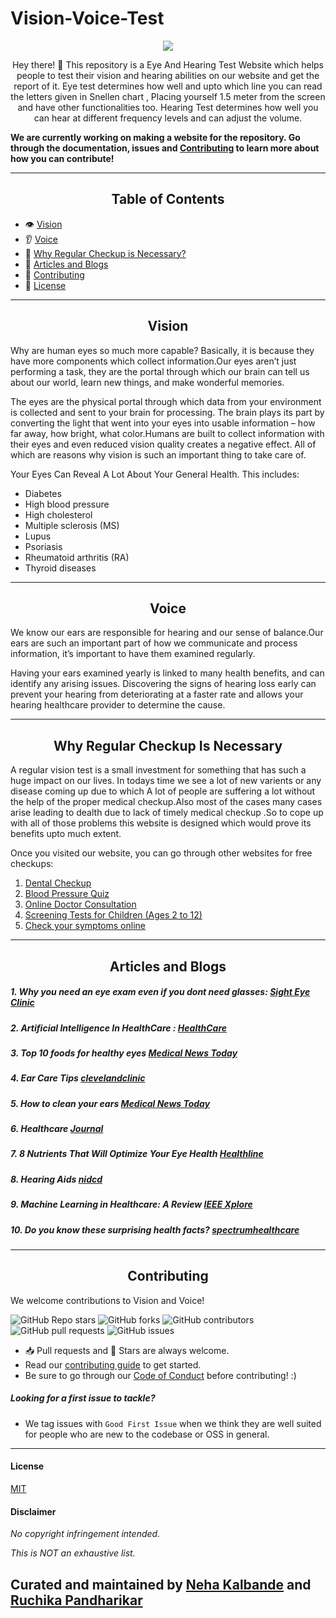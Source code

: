 # Vision-Voice-Test


<p align="center">
  <img src="https://github.com/nehakalbande/Vision-Voice-Test/blob/main/website/frontend/src/assets/blaze.png" />
</p>


<div align="center"> Hey there! 🙌 This repository is a Eye And Hearing Test Website which helps people to test their vision and hearing abilities on our website and get the report of it.
Eye test determines how well and upto which line you can read the letters given in Snellen chart , Placing yourself 1.5 meter from the screen and have other functionalities too.
Hearing Test determines how well you can hear at different frequency levels and can  adjust the volume.

</div>


**We are currently working on making a website for the repository. Go through the documentation, issues and [Contributing](#Contributing) to learn more about how you can contribute!**



---

## <div align="center">Table of Contents</div>

- :eye: [Vision](#Vision)
- :ear: [Voice](#Voice)
- :hospital: [Why Regular Checkup is Necessary?](#Why-Regular-Checkup-Is-Necessary)
- :book: [Articles and Blogs](#Articles-and-Blogs)
- :handshake: [Contributing](#Contributing)
- :key: [License](#License)

---

## <div align="center">Vision</div>

Why are human eyes so much more capable? Basically, it is because they have more components which collect information.Our eyes aren’t just performing a task, they are the portal through which our brain can tell us about our world, learn new things, and make wonderful memories.

The eyes are the physical portal through which data from your environment is collected and sent to your brain for processing. The brain plays its part by converting the light that went into your eyes into usable information – how far away, how bright, what color.Humans are built to collect information with their eyes and even reduced vision quality creates a negative effect. 
All of which are reasons why vision is such an important thing to take care of.

Your Eyes Can Reveal A Lot About Your General Health. This includes:
- Diabetes
- High blood pressure
- High cholesterol
- Multiple sclerosis (MS)
- Lupus
- Psoriasis
- Rheumatoid arthritis (RA)
- Thyroid diseases

---

## <div align="center">Voice</div>


We know our ears are responsible for hearing and our sense of balance.Our ears are such an important part of how we communicate and process information, it’s important to have them examined regularly.

Having your ears examined yearly is linked to many health benefits, and can identify any arising issues. Discovering the signs of hearing loss early can prevent your hearing from deteriorating at a faster rate and allows your hearing healthcare provider to determine the cause.


---

## <div align="center">Why Regular Checkup Is Necessary</div>

 A regular vision test is a small investment for something that has such a huge impact on our lives.
In todays time we see a lot of new varients or any disease coming up due to which A lot of people are suffering a lot without the help of the proper medical checkup.Also most of the cases many cases arise leading to dealth due to lack of timely medical checkup .So to cope up with all of those problems this website is designed which would prove its benefits upto much extent.

Once you visited our website, you can go through other websites for free checkups:

1. [Dental Checkup](https://d4dentist.ie/online-check-up/)
2. [Blood Pressure Quiz](https://www.medindia.net/medical-quiz/quiz-on-blood-pressure.asp)
3. [Online Doctor Consultation](https://www.apollo247.com/specialties)
4. [Screening Tests for Children (Ages 2 to 12)](https://labtestsonline.org/screenings/children)
5. [Check your symptoms online](https://symptomate.com/diagnosis/#0-66)
---
## <div align="center">Articles and Blogs</div>

##### 1. Why you need an eye exam even if you dont need glasses: [Sight Eye Clinic](https://sighteyeclinic.com/why-you-need-an-eye-exam-even-if-you-dont-need-glasses/)
##### 2. Artificial Intelligence In HealthCare : [HealthCare](https://www.brookings.edu/research/risks-and-remedies-for-artificial-intelligence-in-health-care/) 
##### 3. Top 10 foods for healthy eyes [Medical News Today](https://www.medicalnewstoday.com/articles/321226)
##### 4. Ear Care Tips [clevelandclinic](https://my.clevelandclinic.org/health/articles/13076-ear-care-tips)
##### 5. How to clean your ears [Medical News Today](https://www.medicalnewstoday.com/articles/323024#how-to-clean-your-ears) 
##### 6. Healthcare [Journal](https://www.mdpi.com/journal/healthcare)
##### 7. 8 Nutrients That Will Optimize Your Eye Health [Healthline](https://www.healthline.com/nutrition/8-nutrients-for-eyes)
##### 8. Hearing Aids [nidcd](https://www.nidcd.nih.gov/health/hearing-aids)
##### 9. Machine Learning in Healthcare: A Review [IEEE Xplore](https://ieeexplore.ieee.org/document/8474918)
##### 10. Do you know these surprising health facts? [spectrumhealthcare](https://spectrumhealthcare.com/resources/do-you-know-these-surprising-health-facts/)

---

## <div align="center">Contributing</div>

We welcome contributions to Vision and Voice!

![GitHub Repo stars](https://img.shields.io/github/stars/nehakalbande/Vision-Voice-Test?color=2E61C5&logo=Github&style=for-the-badge)
![GitHub forks](https://img.shields.io/github/forks/nehakalbande/Vision-Voice-Test?color=2E61C5&logo=Github&style=for-the-badge)
![GitHub contributors](https://img.shields.io/github/contributors/nehakalbande/Vision-Voice-Test?color=2E61C5&logo=Github&style=for-the-badge)
![GitHub pull requests](https://img.shields.io/github/issues-pr/nehakalbande/Vision-Voice-Test?logo=Github&style=for-the-badge)
![GitHub issues](https://img.shields.io/github/issues/nehakalbande/Vision-Voice-Test?logo=Github&style=for-the-badge)


- 📥 Pull requests and 🌟 Stars are always welcome.
- Read our [contributing guide](Contributing.md) to get started.
- Be sure to go through our [Code of Conduct](Code-of-Conduct.md) before contributing! :)


##### Looking for a first issue to tackle?

- We tag issues with `Good First Issue` when we think they are well suited for people who are new to the codebase or OSS in general.

---

#### License
[MIT](https://github.com/nehakalbande/Vision-Voice-Test/blob/main/LICENSE.md)

#### Disclaimer
_No copyright infringement intended._

_This is NOT an exhaustive list._

## Curated and maintained by [Neha Kalbande](https://github.com/nehakalbande) and [Ruchika Pandharikar](https://github.com/ruchika-01p)
